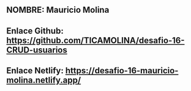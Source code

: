 ## NOMBRE: Mauricio Molina

## Enlace Github: https://github.com/TICAMOLINA/desafio-16-CRUD-usuarios

## Enlace Netlify: https://desafio-16-mauricio-molina.netlify.app/
